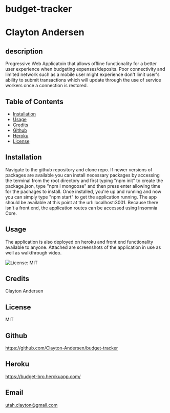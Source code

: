 # budget-tracker

# Clayton Andersen

## description
Progressive Web Applicatoin that allows offline functionality for a better user experience when budgeting expenses/deposits.  Poor connectivity and limited network such as a mobile user might experience don't limit user's ability to submit transactions which will update through the use of service workers once a connection is restored.

## Table of Contents
* [Installation](#installation)
* [Usage](#usage)
* [Credits](#credits)
* [Github](#Github)
* [Heroku](#Heroku)
* [License](#license)

## Installation
Navigate to the github repository and clone repo. If newer versions of packages are available you can install necessary packages by accessing the terminal from the root directory and first typing "npm init" to create the package.json, type "npm i mongoose" and then press enter allowing time for the pachages to install. Once installed, you're up and running and now you can simply type "npm start" to get the application running. The app should be available at this point at the url: localhost:3001. Because there isn't a front end, the application routes can be accessed using Insomnia Core.

## Usage
The application is also deployed on heroku and front end functionality available to anyone. Attached are screenshots of the application in use as well as walkthrough video.

![License: MIT](https://img.shields.io/badge/License-MIT-yellow.svg)

## Credits
Clayton Andersen

## License
MIT

## Github
https://github.com/Clayton-Andersen/budget-tracker

## Heroku
https://budget-bro.herokuapp.com/

## Email
utah.clayton@gmail.com
